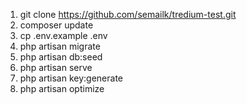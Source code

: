 1. git clone https://github.com/semailk/tredium-test.git
2. composer update
3. cp .env.example .env
4. php artisan migrate
5. php artisan db:seed
6. php artisan serve
7. php artisan key:generate
8. php artisan optimize
